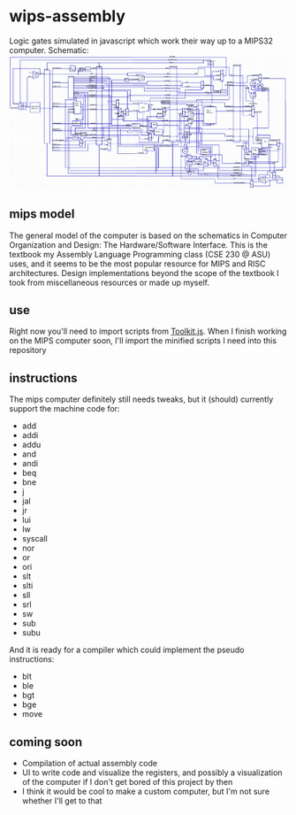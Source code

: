 # wips-assembly
Logic gates simulated in javascript which work their way up to a MIPS32 computer.
Schematic: ![Schematic](/schematics/mipsSchematic07.png)
## mips model
The general model of the computer is based on the schematics in Computer Organization and Design: The Hardware/Software Interface. This is the textbook my Assembly Language Programming class (CSE 230 @ ASU) uses, and it seems to be the most popular resource for MIPS and RISC architectures. Design implementations beyond the scope of the textbook I took from miscellaneous resources or made up myself.
## use
Right now you'll need to import scripts from [Toolkit.js](https://github.com/jamesweber7/Toolkit.js). When I finish working on the MIPS computer soon, I'll import the minified scripts I need into this repository
## instructions
The mips computer definitely still needs tweaks, but it (should) currently support the machine code for:
- add
- addi
- addu
- and     
- andi       
- beq        
- bne        
- j          
- jal        
- jr         
- lui        
- lw         
- syscall    
- nor     
- or      
- ori        
- slt     
- slti       
- sll     
- srl     
- sw         
- sub     
- subu   
  
And it is ready for a compiler which could implement the pseudo instructions:
- blt
- ble
- bgt
- bge
- move

## coming soon
- Compilation of actual assembly code
- UI to write code and visualize the registers, and possibly a visualization of the computer if I don't get bored of this project by then
- I think it would be cool to make a custom computer, but I'm not sure whether I'll get to that